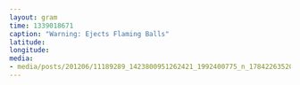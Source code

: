 ```yaml
---
layout: gram
time: 1339018671
caption: "Warning: Ejects Flaming Balls"
latitude: 
longitude: 
media:
- media/posts/201206/11189289_1423800951262421_1992400775_n_17842263520000351.jpg
---
```

